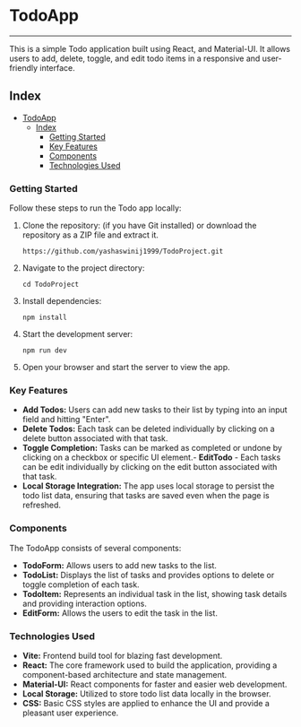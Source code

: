 # TodoApp

---

This is a simple Todo application built using React, and Material-UI. It allows users to add, delete, toggle, and edit todo items in a responsive and user-friendly interface.

## Index

- [TodoApp](#todoapp)
  - [Index](#index)
    - [Getting Started](#getting-started)
    - [Key Features](#key-features)
    - [Components](#components)
    - [Technologies Used](#technologies-used)

### Getting Started

Follow these steps to run the Todo app locally:

1. Clone the repository: (if you have Git installed) or download the repository as a ZIP file and extract it.

   ```
   https://github.com/yashaswinij1999/TodoProject.git
   ```

2. Navigate to the project directory:
   ```
   cd TodoProject
   ```
3. Install dependencies:
   ```
   npm install
   ```
4. Start the development server:
   ```
   npm run dev
   ```
5. Open your browser and start the server to view the app.

### Key Features

- **Add Todos:** Users can add new tasks to their list by typing into an input field and hitting "Enter".
- **Delete Todos:** Each task can be deleted individually by clicking on a delete button associated with that task.
- **Toggle Completion:** Tasks can be marked as completed or undone by clicking on a checkbox or specific UI element.- **EditTodo** - Each tasks can be edit individually by clicking on the edit button associated with that task.
- **Local Storage Integration:** The app uses local storage to persist the todo list data, ensuring that tasks are saved even when the page is refreshed.

### Components

The TodoApp consists of several components:

- **TodoForm:** Allows users to add new tasks to the list.
- **TodoList:** Displays the list of tasks and provides options to delete or toggle completion of each task.
- **TodoItem:** Represents an individual task in the list, showing task details and providing interaction options.
- **EditForm:** Allows the users to edit the task in the list.

### Technologies Used

- **Vite:** Frontend build tool for blazing fast development.
- **React:** The core framework used to build the application, providing a component-based architecture and state management.
- **Material-UI:** React components for faster and easier web development.
- **Local Storage:** Utilized to store todo list data locally in the browser.
- **CSS:** Basic CSS styles are applied to enhance the UI and provide a pleasant user experience.
